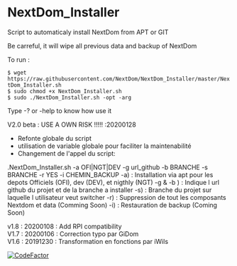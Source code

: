 # NextDom_Installer

Script to automaticaly install NextDom from APT or GIT

Be carreful, it will wipe all previous data and backup of NextDom

To run :

 `$ wget https://raw.githubusercontent.com/NextDom/NextDom_Installer/master/NextDom_Installer.sh`  
 `$ sudo chmod +x NextDom_Installer.sh`  
 `$ sudo ./NextDom_Installer.sh -opt -arg`  

Type -? or -help to know how use it

V2.0 beta : USE A OWN RISK !!!!! :20200128

- Refonte globale du script
- utilisation de variable globale pour faciliter la maintenabilité
- Changement de l'appel du script:

.NextDom_Installer.sh -a OFI|NGT|DEV -g url_github -b BRANCHE -s BRANCHE -r YES -i CHEMIN_BACKUP
 -a) : Installation via apt pour les depots Officiels (OFI), dev (DEV), et nigthly (NGT)
 -g & -b ) : Indique l url github du projet et de la branche a installer
 -s) : Branche du projet sur laquelle l utilisateur veut switcher
 -r) : Suppression de tout les composants Nextdom et data (Comming Soon)
 -i) : Restauration de backup (Coming Soon)

v1.8 : 20200108 : Add RPI compatibility  
V1.7 : 20200106 : Correction typo par GiDom  
V1.6 : 20191230 : Transformation en fonctions par iWils  

[![CodeFactor](https://www.codefactor.io/repository/github/therealcorwin/nextdom_installer/badge)](https://www.codefactor.io/repository/github/therealcorwin/nextdom_installer)
